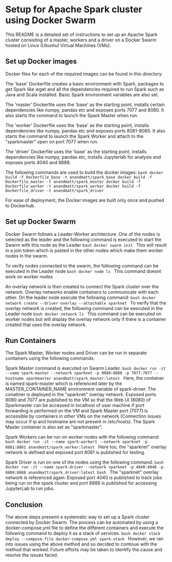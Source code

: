 # Setup for Apache Spark cluster using Docker Swarm

This README is a detailed set of instructions to set up an Apache Spark cluster consisting of a master, workers and a driver on a Docker Swarm hosted on Linux (Ubuntu) Virtual Machines (VMs).

## Set up Docker images
Docker files for each of the required images can be found in this directory. 

The 'base' Dockerfile creates a basic environment with Spark, packages to get Spark like wget and all the dependencies required to run Spark such as Java and Scala installed. Basic Spark environment variables are also set.

The 'master' Dockerfile uses the 'base' as the starting point, installs certain dependencies like numpy, pandas etc and exposes ports 7077 and 8080. It also starts the command to launch the Spark Master when run.

The 'worker' Dockerfile uses the 'base' as the starting point, installs dependencies like numpy, pandas etc and exposes ports 8081-8085. It also starts the command to launch the Spark Worker and attach to the "sparkmaster" open on port 7077 when run.

The 'driver' Dockerfile uses the 'base' as the starting point, installs dependencies like numpy, pandas etc, installs Jupyterlab for analysis and exposes ports 4040 and 8888. 

The following commands are used to build the docker images:
    ```bash
    docker build -f Dockerfile_base -t anandmatt/spark_base
    docker build -f Dockerfile_master -t anandmatt/spark_master
    docker build -f Dockerfile_worker -t anandmatt/spark_worker
    docker build -f Dockerfile_driver -t anandmatt/spark_driver
    ```

For ease of deployment, the Docker images are built only once and pushed to Dockerhub.

## Set up Docker Swarm
Docker Swarm follows a Leader-Worker architecture. One of the nodes is selected as the leader and the following command is executed to start the Swarm with this node as the Leader
    ```bash
    docker swarm init
    ```
This will result in a join token which is pasted in the other nodes which make them worker nodes in the swarm.

To verify nodes connected to the swarm, the following command can be executed in the Leader node
    ```bash
    docker node ls
    ```
This command doesnt work on worker nodes

An overlay network is then created to connect the Spark cluster over the network. Overlay networks enable containers to communicate with each other. On the leader node execute the following command:
    ```bash
    docker network create --driver overlay --attachable sparknet
    ```
To verify that the overlay network is created, the following command can be executed in the Leader node
    ```bash
    docker network ls
    ```
This command can be executed on worker nodes but will display the overlay network only if there is a container created that uses the overlay network.

## Run Containers
The Spark Master, Worker nodes and Driver can be run in separate containers using the following commands:

Spark Master command is executed on Swarm Leader.
    ```bash
    docker run -it --name spark-master --network sparknet -p 8080:8080 -p 7077:7077 --hostname sparkmaster anandmatt/spark_master:latest
    ```
Here, the container is named spark-master which is referenced later by the MASTER_CONTAINER_NAME environment variable of spark-driver. The conatiner is deployed in the "sparknet" overlay network. Exposed ports 8080 and 7077 are published to the VM so that the Web UI (8080) of Sparkmaster can be accessed in localhost of user machine if port forwarding is performed on the VM and Spark Master port (7077) is accessible by containers in other VMs on the network (Connection issues may occur if ip and hostname are not present in /etc/hosts). The Spark Master container is also set as "sparkmaster".

Spark Workers can be run on worker nodes with the following command:
    ```bash
    docker run -it --name spark-worker1 --network sparknet -p 8081:8081 anandmatt/spark_worker:latest
    ```
Here too, the "sparknet" overlay network is defined and exposed port 8081 is published for testing.

Spark Driver is run on one of the nodes using the following command:
    ```bash
    docker run -it --name spark-driver --network sparknet -p 4040:4040 -p 8888:8888 anandmatt/spark_driver:latest bash
    ```
The "sparknet" overlay network is referenced again. Exposed port 4040 is published to track jobs being run on the spark cluster and port 8888 is published for accessing JupyterLab to run jobs.

## Conclusion
The above steps presemt a systematic way to set up a Spark cluster connected by Docker Swarm. The process can be automated by using a docker-compose.yml file to define the different containers and execute the following command to deploy it as a stack of services.
    ```bash
    docker stack deploy --compose-file docker-compose.yml spark-stack
    ```
However, we ran into issues using the above method and so decided to continue with the method that worked. Future efforts may be taken to identify the cause and resolve the issues faced.
